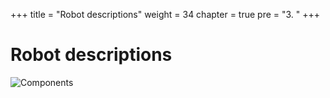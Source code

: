 +++
title = "Robot descriptions"
weight = 34
chapter = true
pre = "3. "
+++

# Robot descriptions

![Components](/slides/components.png?classes=border)

